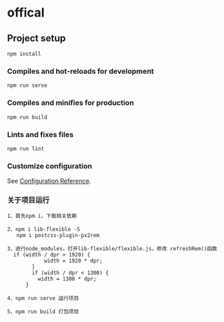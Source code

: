 <!--
 * @Author: your name
 * @Date: 2021-01-21 10:41:23
 * @LastEditTime: 2021-01-25 11:06:49
 * @LastEditors: Please set LastEditors
 * @Description: In User Settings Edit
 * @FilePath: \offical\README.md
-->
# offical

## Project setup
```
npm install
```

### Compiles and hot-reloads for development
```
npm run serve
```

### Compiles and minifies for production
```
npm run build
```

### Lints and fixes files
```
npm run lint
```

### Customize configuration
See [Configuration Reference](https://cli.vuejs.org/config/).


### 关于项目运行
```
1、首先npm i，下载相关依赖
```

```
2、npm i lib-flexible -S 
   npm i postcss-plugin-px2rem 
```

```
3、进行node_modules，打开lib-flexible/flexible.js，修改 refreshRem()函数
  if (width / dpr > 1920) {
            width = 1920 * dpr;
        }
        if (width / dpr < 1300) {
          width = 1300 * dpr;
      }

```
```
4、npm run serve 运行项目
```
```
5、npm run build 打包项目
```